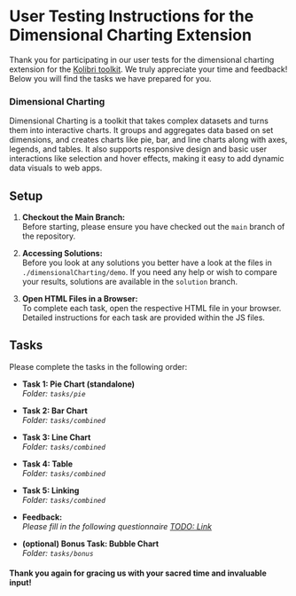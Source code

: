 # User Testing Instructions for the Dimensional Charting Extension

Thank you for participating in our user tests for the dimensional charting extension for the [Kolibri toolkit](https://github.com/WebEngineering-FHNW/Kolibri). We truly appreciate your time and feedback! Below you will find the tasks we have prepared for you.

### Dimensional Charting
Dimensional Charting is a toolkit that takes complex datasets and turns them into 
interactive charts. It groups and aggregates data based on set dimensions, and 
creates charts like pie, bar, and line charts along with axes, legends, and tables. 
It also supports responsive design and basic user interactions like selection and hover 
effects, making it easy to add dynamic data visuals to web apps.

## Setup

1. **Checkout the Main Branch:**  
   Before starting, please ensure you have checked out the `main` branch of the repository.

2. **Accessing Solutions:**  
   Before you look at any solutions you better have a look at the files in `./dimensionalCharting/demo`. If you need any help or wish to compare your results, solutions are available in the `solution` branch.

3. **Open HTML Files in a Browser:**  
   To complete each task, open the respective HTML file in your browser. Detailed instructions for each task are provided within the JS files.

## Tasks

Please complete the tasks in the following order:

- **Task 1: Pie Chart (standalone)**  
  *Folder: `tasks/pie`*

- **Task 2: Bar Chart**  
  *Folder: `tasks/combined`*

- **Task 3: Line Chart**  
  *Folder: `tasks/combined`*

- **Task 4: Table**  
  *Folder: `tasks/combined`*

- **Task 5: Linking**  
  *Folder: `tasks/combined`*

- **Feedback:**  
  *Please fill in the following questionnaire [TODO: Link]()*

- **(optional) Bonus Task: Bubble Chart**  
  *Folder: `tasks/bonus`*

#### Thank you again for gracing us with your sacred time and invaluable input!